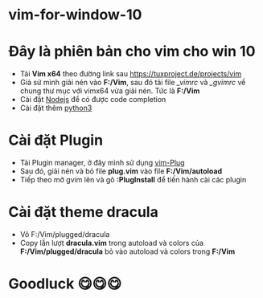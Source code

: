 # vim-for-window-10
# Đây là phiên bản cho vim cho win 10

- Tải **Vim x64** theo đường link sau https://tuxproject.de/projects/vim
- Giả sử mình giải nén vào **F:/Vim**, sau đó tải file <i>_vimrc</i> và <i>_gvimrc</i> về chung thư mục với vimx64 vừa giải nén. Tức là **F:/Vim**
- Cài đặt <a href="https://nodejs.org/en/download/">Nodejs<a> để có được code completion
- Cài đặt thêm <a href="https://www.python.org/downloads/">python3<a>
# Cài đặt Plugin
- Tải Plugin manager, ở đây mình sử dụng <a href="https://github.com/junegunn/vim-plug">vim-Plug</a>
- Sau đó, giải nén và bỏ file <b>plug.vim</b> vào file **F:/Vim/autoload**
- Tiếp theo mở gvim lên và gõ **:PlugInstall** để tiến hành cài các plugin
# Cài đặt theme dracula
- Vô F:/Vim/plugged/dracula
- Copy lần lượt **dracula.vim** trong autoload và colors của **F:/Vim/plugged/dracula** bỏ vào autoload và colors trong **F:/Vim**
# Goodluck 😋😋😋
